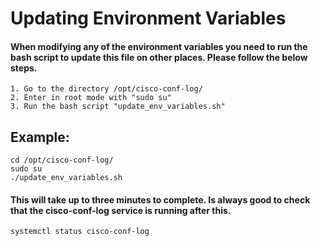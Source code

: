 # Updating Environment Variables

#### When modifying any of the environment variables you need to run the bash script to update this file on other places. Please follow the below steps.

    1. Go to the directory /opt/cisco-conf-log/
    2. Enter in root mode with "sudo su"
    3. Run the bash script "update_env_variables.sh"

## Example:
```
cd /opt/cisco-conf-log/
sudo su
./update_env_variables.sh
```

#### This will take up to three minutes to complete. Is always good to check that the cisco-conf-log service is running after this.

```
systemctl status cisco-conf-log
```